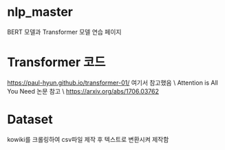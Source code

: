 # nlp_master
BERT 모델과 Transformer 모델 연습 페이지

# Transformer 코드
https://paul-hyun.github.io/transformer-01/
여기서 참고했음 \\
Attention is All You Need 논문 참고 \\
https://arxiv.org/abs/1706.03762

# Dataset 
kowiki를 크롤링하여 csv파일 제작 후 텍스트로 변환시켜 제작함
